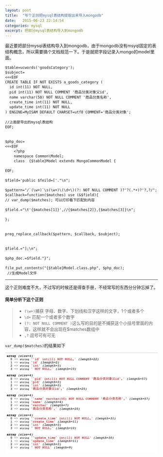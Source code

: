 ```yaml
---
layout: post
title:  "写个正则把mysql表结构提取出来导入mongodb"
date:   2015-06-23 22:14:54
categories: mysql
excerpt: 把部分mysql表结构导入到mongodb
---
```



最近要把部分mysql表结构导入到mongodb，由于mongodb没有msyql固定的表结构概念，所以需要搞个文档规范一下。于是就把字段记录入mongo的model里面。
  

    $table=ucwords('goodsCategory');
    $subject=
    <<<EOF
    CREATE TABLE IF NOT EXISTS a_goods_category (
      id int(11) NOT NULL,
      pid int(11) NOT NULL COMMENT '商品分类对象父id',
      name varchar(50) NOT NULL COMMENT '商品分类名称',
      create_time int(11) NOT NULL,
      update_time int(11) NOT NULL
    ) ENGINE=MyISAM DEFAULT CHARSET=utf8 COMMENT='商品分类对象';

    //上面是导出的mysql表结构
    EOF;


    $php_doc=
    <<<EOF
        <?php
        namespace Common\Model;
        class  {$table}Model extends MongoCommonModel {

    EOF;

    $field='public $feild=['."\n";
  
    $pattern="/`(\w+)`\s(\w+)\(\d+\)(?: NOT NULL COMMENT )?'?(.*+)?'?,?/";
    $callback=function($matches) use (&$field){
    // var_dump($matches); 可以打印看下匹配到内容
    
    $field.="\t'{$matches[1]}',//{$matches[2]},{$matches[3]}\n";
      
    };
  
  
    preg_replace_callback($pattern, $callback, $subject);
  
  
    $field.="];\n";
  
    $php_doc.=$field."}";
  
    file_put_contents("{$table}Model.class.php", $php_doc);
     //生成Model文件


-----

这个正则难度不大，不过写的时候还是得查手册，不经常写的东西分分钟忘掉了。

#### 简单分析下这个正则

>* `(\w+)`捕获 字母、数字、下划线和汉字这样的文字，1个或者多个
>* `\d+` 匹配一个或者多个数字
>* `(?: NOT NULL COMMENT )`这么写的目的是不捕获这个小括号里面的内容，这样就不会出现在$matches数组中
>* `,?` 逗号可有可无


`var_dump($matches)`的结果如下

![vardump.jpg](/static/img/vardump.jpg)



